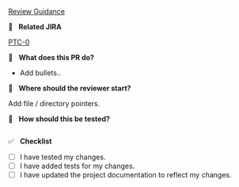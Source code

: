 [Review Guidance](https://www.notion.so/genesisglobal/Platform-Code-Review-Process-ace93ba760cc4563b0dfb712e2a88d8a)

📓 &nbsp; **Related JIRA**



[PTC-0](https://genesisglobal.atlassian.net/browse/PTC-0)



🤔 &nbsp; **What does this PR do?**



- Add bullets..



🚀 &nbsp; **Where should the reviewer start?**



Add file / directory pointers.



📑 &nbsp; **How should this be tested?**



```

```



✅ &nbsp; **Checklist**



<!--- Review the list and put an x in the boxes that apply. -->


- [ ] I have tested my changes.
- [ ] I have added tests for my changes.
- [ ] I have updated the project documentation to reflect my changes.
